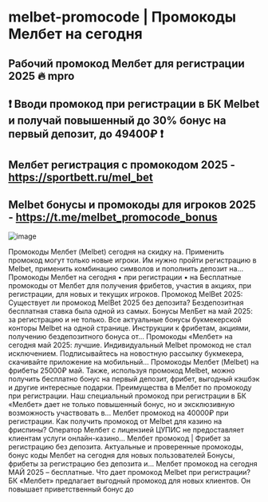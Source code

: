 # melbet-promocode | Промокоды Мелбет на сегодня

## Рабочий промокод Мелбет для регистрации 2025 🔥 mpro
## ❗️ Вводи промокод при регистрации в БК Melbet и получай повышенный до 30% бонус на первый депозит, до 49400₽ ❗️

## Мелбет регистрация с промокодом 2025 - https://sportbett.ru/mel_bet

## Melbet бонусы и промокоды для игроков 2025 - https://t.me/melbet_promocode_bonus


![image](https://github.com/user-attachments/assets/070ee1dd-74c9-4c43-a262-e3202dcd1d37)



Промокоды Мелбет (Melbet) сегодня на скидку на. Применить промокод могут только новые игроки. Им нужно пройти регистрацию в Melbet, применить комбинацию символов и пополнить депозит на...
Промокоды Мелбет на сегодня • при регистрации • на Бесплатные промокоды от Мелбет для получения фрибетов, участия в акциях, при регистрации, для новых и текущих игроков. Промокод MelBet 2025: Существует ли промокод MelBet 2025 без депозита? Бездепозитная бесплатная ставка была одной из самых.
Бонусы МелБет на май 2025: за регистрацию и не только. Все актуальные бонусы букмекерской конторы Melbet на одной странице. Инструкции к фрибетам, акциями, получению бездепозитного бонуса от...
Промокоды «Мелбет» на сегодня май 2025: лучшие. Индивидуальный Melbet промокод не стал исключением. Подписывайтесь на новостную рассылку букмекера, скачивайте приложение на мобильный...
Промокоды Мелбет (Melbet) на фрибеты 25000₽ май.
Также, используя промокод Melbet, можно получить бесплатно бонус на первый депозит, фрибет, выгодный кэшбэк и другие интересные подарки.
Преимущества в Мелбет по промокоду при регистрации. Наш специальный промокод при регистрации в БК «Мелбет» дает не только повышенный бонус, но и эксклюзивную возможность участвовать в...
Мелбет промокод на 40000₽ при регистрации. Как получить промокод от Melbet для казино на фриспины? Оператор Мелбет с лицензией ЦУПИС не предоставляет клиентам услуги онлайн-казино...
Мелбет промокод | Фрибет за регистрацию без депозита.
Актуальные и проверенные промокоды, бонус коды Мелбет на сегодня для новых пользователей Бонусы, фрибеты за регистрацию без депозита и...
Мелбет промокод на сегодня МАЙ 2025 – бесплатные. Что дает промокод Melbet при регистрации? БК «Мелбет» предлагает выгодный промокод для новых клиентов. Он повышает приветственный бонус до

